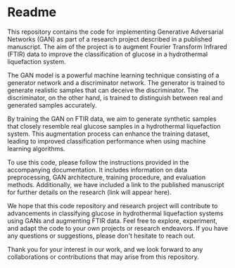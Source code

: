 # Readme
This repository contains the code for implementing Generative Adversarial Networks (GAN) as part of a research project described in a published manuscript. The aim of the project is to augment Fourier Transform Infrared (FTIR) data to improve the classification of glucose in a hydrothermal liquefaction system.

The GAN model is a powerful machine learning technique consisting of a generator network and a discriminator network. The generator is trained to generate realistic samples that can deceive the discriminator. The discriminator, on the other hand, is trained to distinguish between real and generated samples accurately.

By training the GAN on FTIR data, we aim to generate synthetic samples that closely resemble real glucose samples in a hydrothermal liquefaction system. This augmentation process can enhance the training dataset, leading to improved classification performance when using machine learning algorithms.

To use this code, please follow the instructions provided in the accompanying documentation. It includes information on data preprocessing, GAN architecture, training procedure, and evaluation methods. Additionally, we have included a link to the published manuscript for further details on the research (link will appear here).

We hope that this code repository and research project will contribute to advancements in classifying glucose in hydrothermal liquefaction systems using GANs and augmenting FTIR data. Feel free to explore, experiment, and adapt the code to your own projects or research endeavors. If you have any questions or suggestions, please don't hesitate to reach out.

Thank you for your interest in our work, and we look forward to any collaborations or contributions that may arise from this repository.
